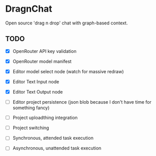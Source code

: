 # DragnChat

Open source 'drag n drop' chat with graph-based context.

## TODO

- [x] OpenRouter API key validation
- [x] OpenRouter model manifest
- [x] Editor model select node (watch for massive redraw)
- [x] Editor Text Input node
- [x] Editor Text Output node
- [ ] Editor project persistence (json blob because I don't have time for something fancy)
- [ ] Project uploadthing integration
- [ ] Project switching
- [ ] Synchronous, attended task execution
- [ ] Asynchronous, unattended task execution

